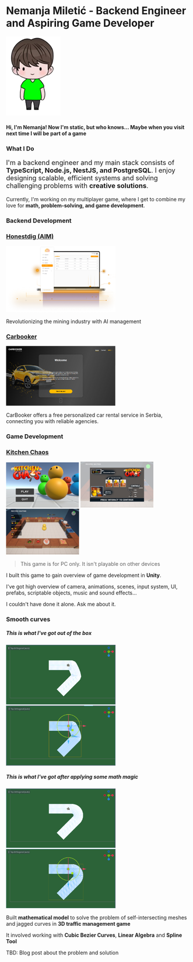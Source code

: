 <h1> Nemanja Miletić - Backend Engineer and Aspiring Game Developer </h1>

<div>
    <img src="./avatar.png" width="150"/>
    <div text-align="center">
    <div color="red">
<h4>
Hi, I'm Nemanja! 
Now I'm static, but who knows... 
Maybe when you visit next time I will be part of a game
</h4>
</div>

### What I Do

<p style="font-size: 18px;">I'm a backend engineer and my main stack consists of <b>TypeScript, Node.js, NestJS, and PostgreSQL</b>. I enjoy designing scalable, efficient systems and solving challenging problems with <b>creative solutions</b>.</p>

Currently, I'm working on my multiplayer game, where I get to combine my love for <b>math, problem-solving, and game development</b>.

### Backend Development

<div>
    <h3>
        <a href="https://honestdig.io/">Honestdig (AIM)</a>
    </h3>
    <div>
        <img src="./honestdig//honestdig-ss.png" width="300">
    </div>
    <p>Revolutionizing the mining industry with AI management</p>
</div>

<div>
    <h3>
        <a href="https://carbooker.rs/en">Carbooker</a>
    </h3>
    <div>
        <img src="./carbooker//carbooker-ss.PNG" width="300">
    </div>
    <p>CarBooker offers a free personalized car rental service in Serbia, connecting you with reliable agencies.</p>
<div>

### Game Development

<h3><a href="https://miletic94.github.io/kitchen-chaos/">Kitchen Chaos</a></h3>
<div>
    <img src="./kitchen-chaos/ss-1.PNG" width="200">
    <img src="./kitchen-chaos/ss-2.PNG" width="200">
    <img src="./kitchen-chaos/ss-3.PNG" width="200">
</div>

> This game is for PC only. It isn't playable on other devices

<p>I built this game to gain overview of game development in <b>Unity</b>.</p>
<p>I've got high overview of camera, animations, scenes, input system, UI, prefabs, scriptable objects, music and sound effects...</p>
<p>I couldn't have done it alone. Ask me about it.</p>
<h3>Smooth curves</h3>

<h5>This is what I've got out of the box</h5>
<div>
    <img src="./smooth-curves/before.PNG" width="300"/>
    <img src="./smooth-curves/before-triangles.PNG" width="300"/>
</div>
<h5>This is what I've got after applying some math magic</h5>
<div>
    <img src="./smooth-curves/after.PNG" width="300"/>
    <img src="./smooth-curves/after-triangles.PNG" width="300"/>
</div>

<p>Built <b>mathematical model</b> to solve the problem of self-intersecting meshes and jagged curves in <b>3D traffic management game</b></p>
<p>It involved working with <b>Cubic Bezier Curves</b>, <b>Linear Algebra</b> and <b>Spline Tool</b></p>
<p>TBD: Blog post about the problem and solution</p>
